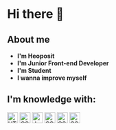 # Hi there 👋

## About me
- **I'm Heoposit**
- **I'm Junior Front-end Developer**
- **I'm Student**
- **I wanna improve myself**

## I'm knowledge with:
<img src="https://img.shields.io/badge/-HTML-orange" alt="HTML5 logo" title="HTML5" height="25"/> <img src="https://img.shields.io/badge/-CSS-%233437eb" alt="CSS3 logo" title="CSS3" height="25"/> <img src="https://img.shields.io/badge/-JavaScript-%23484848" alt="JavaScript logo" title="JavaScript" height="25"/> <img src="https://img.shields.io/badge/-CSS3-%23484848" alt="CSS3 logo" title="CSS3" height="25"/> <img src="https://img.shields.io/badge/-CSS3-%23484848" alt="CSS3 logo" title="CSS3" height="25"/> <img src="https://img.shields.io/badge/-CSS3-%23484848" alt="CSS3 logo" title="CSS3" height="25"/> 

